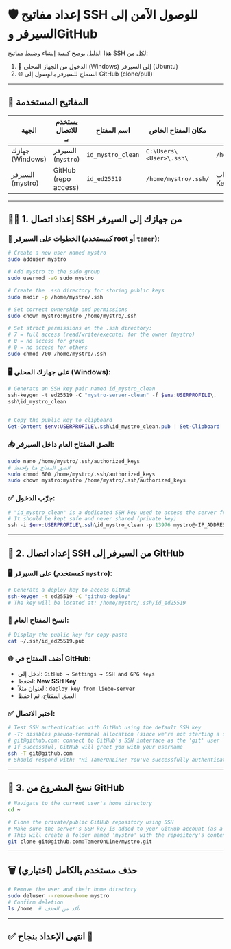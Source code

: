 
# 🛡️ إعداد مفاتيح SSH للوصول الآمن إلى السيرفر وGitHub

هذا الدليل يوضح كيفية إنشاء وضبط مفاتيح SSH لكل من:

1. 🔑 الدخول من الجهاز المحلي (Windows) إلى السيرفر (Ubuntu)
2. 🌐 السماح للسيرفر بالوصول إلى GitHub (clone/pull)

---

## 🧭 المفاتيح المستخدمة

| الجهة             | يستخدم للاتصال بـ     | اسم المفتاح         | مكان المفتاح الخاص            | المفتاح العام يذهب إلى              |
|------------------|------------------------|----------------------|-------------------------------|-------------------------------------|
| جهازك (Windows)  | السيرفر (`mystro`)     | `id_mystro_clean`    | `C:\Users\<User>\.ssh\`       | `/home/mystro/.ssh/authorized_keys` |
| السيرفر (mystro) | GitHub (repo access)   | `id_ed25519`         | `/home/mystro/.ssh/`          | حساب GitHub → Settings → SSH Keys  |

---

## 🧑‍💻 1. إعداد اتصال SSH من جهازك إلى السيرفر

### 🧱 الخطوات على **السيرفر** (كمستخدم root أو `tamer`):

```bash
# Create a new user named mystro
sudo adduser mystro

# Add mystro to the sudo group
sudo usermod -aG sudo mystro

# Create the .ssh directory for storing public keys
sudo mkdir -p /home/mystro/.ssh

# Set correct ownership and permissions
sudo chown mystro:mystro /home/mystro/.ssh

# Set strict permissions on the .ssh directory:
# 7 = full access (read/write/execute) for the owner (mystro)
# 0 = no access for group
# 0 = no access for others
sudo chmod 700 /home/mystro/.ssh
```

### 🖥️ على **جهازك المحلي (Windows)**:

```powershell
# Generate an SSH key pair named id_mystro_clean
ssh-keygen -t ed25519 -C "mystro-server-clean" -f $env:USERPROFILE\.
ssh\id_mystro_clean


# Copy the public key to clipboard
Get-Content $env:USERPROFILE\.ssh\id_mystro_clean.pub | Set-Clipboard
```

### 📥 الصق المفتاح العام داخل السيرفر:

```bash
sudo nano /home/mystro/.ssh/authorized_keys
# الصق المفتاح هنا واحفظ
sudo chmod 600 /home/mystro/.ssh/authorized_keys
sudo chown mystro:mystro /home/mystro/.ssh/authorized_keys
```

### ✅ جرّب الدخول:

```powershell
# "id_mystro_clean" is a dedicated SSH key used to access the server from your Windows machine
# It should be kept safe and never shared (private key)
ssh -i $env:USERPROFILE\.ssh\id_mystro_clean -p 13976 mystro@<IP_ADDRESS>
```

---

## 🔧 2. إعداد اتصال SSH من السيرفر إلى GitHub

### 🖥️ على **السيرفر** (كمستخدم `mystro`):

```bash
# Generate a deploy key to access GitHub
ssh-keygen -t ed25519 -C "github-deploy"
# The key will be located at: /home/mystro/.ssh/id_ed25519
```

### 🔑 انسخ المفتاح العام:

```bash
# Display the public key for copy-paste
cat ~/.ssh/id_ed25519.pub
```

### 🌐 أضف المفتاح في GitHub:

- ادخل إلى: `GitHub → Settings → SSH and GPG Keys`
- اضغط: **New SSH Key**
- العنوان مثلاً: `deploy key from liebe-server`
- الصق المفتاح، ثم احفظ

### ✅ اختبر الاتصال:

```bash
# Test SSH authentication with GitHub using the default SSH key
# -T: disables pseudo-terminal allocation (since we're not starting a shell)
# git@github.com: connect to GitHub's SSH interface as the 'git' user
# If successful, GitHub will greet you with your username
ssh -T git@github.com
# Should respond with: "Hi TamerOnLine! You've successfully authenticated..."
```

---

## 📂 3. نسخ المشروع من GitHub

```bash
# Navigate to the current user's home directory
cd ~

# Clone the private/public GitHub repository using SSH
# Make sure the server's SSH key is added to your GitHub account (as a deploy key)
# This will create a folder named 'mystro' with the repository's contents
git clone git@github.com:TamerOnLine/mystro.git
```

---

## 🗑️ حذف مستخدم بالكامل (اختياري)

```bash
# Remove the user and their home directory
sudo deluser --remove-home mystro
# Confirm deletion
ls /home  # تأكد من الحذف
```

---

## ✅ انتهى الإعداد بنجاح 🎉
